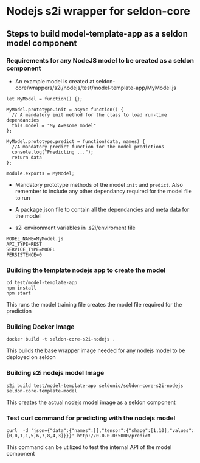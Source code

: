 # Nodejs s2i wrapper for seldon-core

## Steps to build model-template-app as a seldon model component

### Requirements for any NodeJS model to be created as a seldon component

- An example model is created at seldon-core/wrappers/s2i/nodejs/test/model-template-app/MyModel.js

```
let MyModel = function() {};

MyModel.prototype.init = async function() {
  // A mandatory init method for the class to load run-time dependancies
  this.model = "My Awesome model"
};

MyModel.prototype.predict = function(data, names) {
  //A mandatory predict function for the model predictions
  console.log("Predicting ...");
  return data
};

module.exports = MyModel;
```

- Mandatory prototype methods of the model `init` and `predict`. Also remember to include any other dependancy required for the model file to run

- A package.json file to contain all the dependancies and meta data for the model

- s2i environment variables in .s2i/enviroment file

```
MODEL_NAME=MyModel.js
API_TYPE=REST
SERVICE_TYPE=MODEL
PERSISTENCE=0
```

### Building the template nodejs app to create the model

```
cd test/model-template-app
npm install
npm start
```

This runs the model training file creates the model file required for the prediction

### Building Docker Image

```
docker build -t seldon-core-s2i-nodejs .
```

This builds the base wrapper image needed for any nodejs model to be deployed on seldon

### Building s2i nodejs model Image

```
s2i build test/model-template-app seldonio/seldon-core-s2i-nodejs seldon-core-template-model
```

This creates the actual nodejs model image as a seldon component

### Test curl command for predicting with the nodejs model

```
curl  -d 'json={"data":{"names":[],"tensor":{"shape":[1,10],"values":[0,0,1,1,5,6,7,8,4,3]}}}' http://0.0.0.0:5000/predict
```

This command can be utilized to test the internal API of the model component
